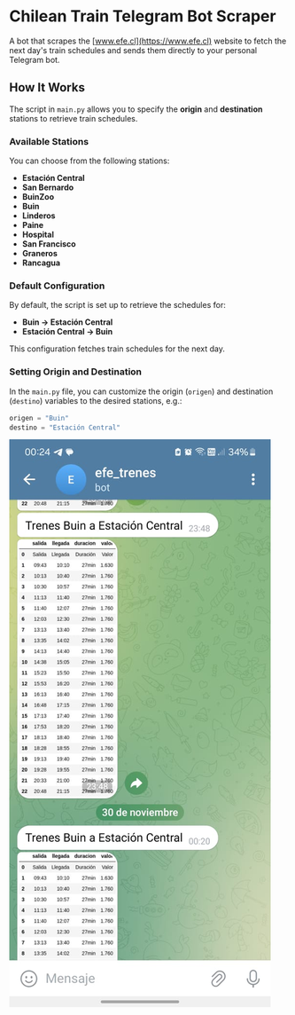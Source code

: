 # Chilean Train Telegram Bot Scraper
A bot that scrapes the [www.efe.cl](https://www.efe.cl) website to fetch the next day's train schedules and sends them directly to your personal Telegram bot.

## How It Works
The script in `main.py` allows you to specify the **origin** and **destination** stations to retrieve train schedules. 

### Available Stations
You can choose from the following stations:

- **Estación Central**
- **San Bernardo**
- **BuinZoo**
- **Buin**
- **Linderos**
- **Paine**
- **Hospital**
- **San Francisco**
- **Graneros**
- **Rancagua**

### Default Configuration
By default, the script is set up to retrieve the schedules for:
- **Buin → Estación Central**
- **Estación Central → Buin**

This configuration fetches train schedules for the next day.

### Setting Origin and Destination
In the `main.py` file, you can customize the origin (`origen`) and destination (`destino`) variables to the desired stations, e.g.:

```python
origen = "Buin"
destino = "Estación Central"
```

![Example](./example.jpeg)
